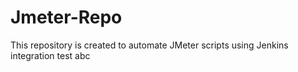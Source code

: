 # Jmeter-Repo
This repository is created to automate JMeter scripts using Jenkins integration 
test abc
